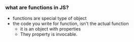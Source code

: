### what are functions in JS?
- functions are special type of object
- the code you write for function, isn't the actual function
  - it is an object with properties
  - They property is invocable.